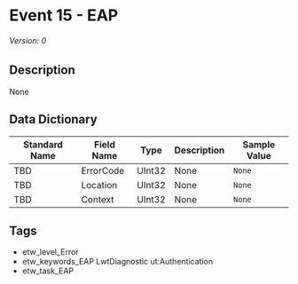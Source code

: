 # Event 15 - EAP
###### Version: 0

## Description
None

## Data Dictionary
|Standard Name|Field Name|Type|Description|Sample Value|
|---|---|---|---|---|
|TBD|ErrorCode|UInt32|None|`None`|
|TBD|Location|UInt32|None|`None`|
|TBD|Context|UInt32|None|`None`|

## Tags
* etw_level_Error
* etw_keywords_EAP LwtDiagnostic ut:Authentication
* etw_task_EAP